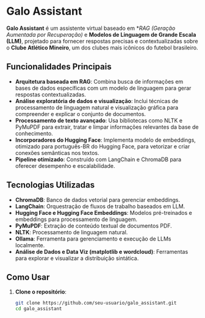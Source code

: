 # Galo Assistant

**Galo Assistant** é um assistente virtual baseado em **RAG (Geração Aumentada por Recuperação)* e **Modelos de Linguagem de Grande Escala (LLM)**, projetado para fornecer respostas precisas e contextualizadas sobre o **Clube Atlético Mineiro**, um dos clubes mais icônicos do futebol brasileiro.

## Funcionalidades Principais

- **Arquitetura baseada em RAG**: Combina busca de informações em bases de dados específicas com um modelo de linguagem para gerar respostas contextualizadas.
- **Análise exploratória de dados e visualização**: Inclui técnicas de processamento de linguagem natural e visualização gráfica para compreender e explicar o conjunto de documentos.
- **Processamento de texto avançado**: Usa bibliotecas como NLTK e PyMuPDF para extrair, tratar e limpar informações relevantes da base de conhecimento.
- **Incorporadores do Hugging Face**: Implementa modelo de embeddings, otimizado para português-BR do Hugging Face, para vetorizar e criar conexões semânticas nos textos.
- **Pipeline otimizado**: Construído com LangChain e ChromaDB para oferecer desempenho e escalabilidade.

## Tecnologias Utilizadas

- **ChromaDB**: Banco de dados vetorial para gerenciar embeddings.
- **LangChain**: Orquestração de fluxos de trabalho baseados em LLM.
- **Hugging Face e Hugging Face Embeddings**: Modelos pré-treinados e embeddings para processamento de linguagem.
- **PyMuPDF**: Extração de conteúdo textual de documentos PDF.
- **NLTK**: Processamento de linguagem natural.
- **Ollama**: Ferramenta para gerenciamento e execução de LLMs localmente.
- **Análise de Dados e Data Viz (matplotlib e wordcloud)**: Ferramentas para explorar e visualizar a distribuição sintática.

## Como Usar

1. **Clone o repositório**:
   ```bash
   git clone https://github.com/seu-usuario/galo_assistant.git
   cd galo_assistant